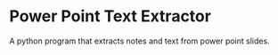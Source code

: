 # Power Point Text Extractor
 A python program that extracts notes and text from power point slides. 
